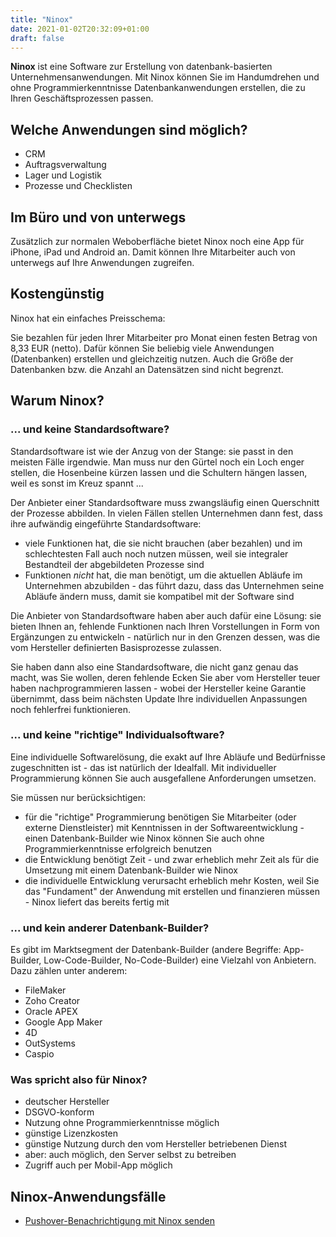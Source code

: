 ```yaml
---
title: "Ninox"
date: 2021-01-02T20:32:09+01:00
draft: false
---
```


**Ninox** ist eine Software zur Erstellung von datenbank-basierten Unternehmensanwendungen. Mit Ninox können Sie im Handumdrehen und ohne Programmierkenntnisse Datenbankanwendungen erstellen, die zu Ihren Geschäftsprozessen passen.

## Welche Anwendungen sind möglich?

- CRM
- Auftragsverwaltung
- Lager und Logistik
- Prozesse und Checklisten

## Im Büro und von unterwegs

Zusätzlich zur normalen Weboberfläche bietet Ninox noch eine App für iPhone, iPad und Android an. Damit können Ihre Mitarbeiter auch von unterwegs auf Ihre Anwendungen zugreifen.

## Kostengünstig

Ninox hat ein einfaches Preisschema:

Sie bezahlen für jeden Ihrer Mitarbeiter pro Monat einen festen Betrag von 8,33 EUR (netto). Dafür können Sie beliebig viele Anwendungen (Datenbanken) erstellen und gleichzeitig nutzen. Auch die Größe der Datenbanken bzw. die Anzahl an Datensätzen sind nicht begrenzt.

## Warum Ninox?
### ... und keine Standardsoftware?

Standardsoftware ist wie der Anzug von der Stange: sie passt in den meisten Fälle irgendwie. Man muss nur den Gürtel noch ein Loch enger stellen, die Hosenbeine kürzen lassen und die Schultern hängen lassen, weil es sonst im Kreuz spannt ...

Der Anbieter einer Standardsoftware muss zwangsläufig einen Querschnitt der Prozesse abbilden. In vielen Fällen stellen Unternehmen dann fest, dass ihre aufwändig eingeführte Standardsoftware:

- viele Funktionen hat, die sie nicht brauchen (aber bezahlen) und im schlechtesten Fall auch noch nutzen müssen, weil sie integraler Bestandteil der abgebildeten Prozesse sind
- Funktionen *nicht* hat, die man benötigt, um die aktuellen Abläufe im Unternehmen abzubilden - das führt dazu, dass das Unternehmen seine Abläufe ändern muss, damit sie kompatibel mit der Software sind

Die Anbieter von Standardsoftware haben aber auch dafür eine Lösung: sie bieten Ihnen an, fehlende Funktionen nach Ihren Vorstellungen in Form von Ergänzungen zu entwickeln - natürlich nur in den Grenzen dessen, was die vom Hersteller definierten Basisprozesse zulassen.

Sie haben dann also eine Standardsoftware, die nicht ganz genau das macht, was Sie wollen, deren fehlende Ecken Sie aber vom Hersteller teuer haben nachprogrammieren lassen - wobei der Hersteller keine Garantie übernimmt, dass beim nächsten Update Ihre individuellen Anpassungen noch fehlerfrei funktionieren.

### ... und keine "richtige" Individualsoftware?

Eine individuelle Softwarelösung, die exakt auf Ihre Abläufe und Bedürfnisse zugeschnitten ist - das ist natürlich der Idealfall. Mit individueller Programmierung können Sie auch ausgefallene Anforderungen umsetzen.

Sie müssen nur berücksichtigen:

- für die "richtige" Programmierung benötigen Sie Mitarbeiter (oder externe Dienstleister) mit Kenntnissen in der Softwareentwicklung - einen Datenbank-Builder wie Ninox können Sie auch ohne Programmierkenntnisse erfolgreich benutzen
- die Entwicklung benötigt Zeit - und zwar erheblich mehr Zeit als für die Umsetzung mit einem Datenbank-Builder wie Ninox
- die individuelle Entwicklung verursacht erheblich mehr Kosten, weil Sie das "Fundament" der Anwendung mit erstellen und finanzieren müssen - Ninox liefert das bereits fertig mit

### ... und kein anderer Datenbank-Builder?

Es gibt im Marktsegment der Datenbank-Builder (andere Begriffe: App-Builder, Low-Code-Builder, No-Code-Builder) eine Vielzahl von Anbietern. Dazu zählen unter anderem:

- FileMaker
- Zoho Creator
- Oracle APEX
- Google App Maker
- 4D
- OutSystems
- Caspio

### Was spricht also für Ninox?

- deutscher Hersteller
- DSGVO-konform
- Nutzung ohne Programmierkenntnisse möglich
- günstige Lizenzkosten
- günstige Nutzung durch den vom Hersteller betriebenen Dienst
- aber: auch möglich, den Server selbst zu betreiben
- Zugriff auch per Mobil-App möglich

## Ninox-Anwendungsfälle

- [Pushover-Benachrichtigung mit Ninox senden](/blog/pushover-benachrichtigung-mit-ninox-senden)

